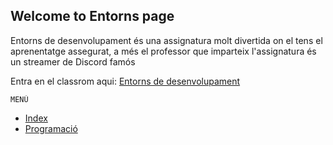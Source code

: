 ## Welcome to Entorns page

Entorns de desenvolupament és una assignatura molt divertida on el tens el aprenentatge assegurat, a més el professor que imparteix l'assignatura és un streamer de Discord famós

Entra en el classrom aqui: [Entorns de desenvolupament](https://edu.google.com/intl/es/products/classroom/)

    MENÚ
- [Index](index.md)
- [Programació](programacio.md)
